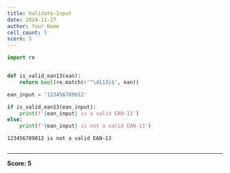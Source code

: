 ```yaml
---
title: Validate-Input
date: 2024-11-27
author: Your Name
cell_count: 5
score: 5
---
```


```python
import re



```


```python
def is_valid_ean13(ean):
    return bool(re.match(r'^\d{13}$', ean))


```


```python
ean_input = '123456789012'

```


```python
if is_valid_ean13(ean_input):
    print(f'{ean_input} is a valid EAN-13')
else:
    print(f'{ean_input} is not a valid EAN-13')
```

    123456789012 is not a valid EAN-13



```python

```


---
**Score: 5**
